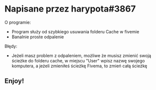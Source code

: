 # Napisane przez harypota#3867

O programie:
- Program służy od szybkiego usuwania folderu Cache w fivemie
- Banalnie proste odpalenie

Błędy:
- Jeżeli masz problem z odpaleniem, możliwe że musisz zmienić swoją ścieżke do folderu cache, w miejscu "User" wpisz nazwę swojego komputera, a jeżeli zmieniłeś ścieżkę Fivema, to zmień całą ścieżkę

## Enjoy!